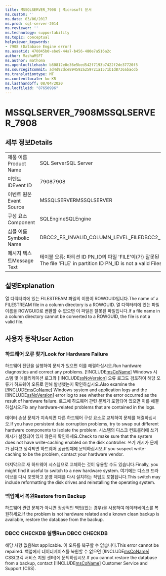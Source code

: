 ```yaml
---
title: MSSQLSERVER_7908 | Microsoft 문서
ms.custom: ''
ms.date: 03/06/2017
ms.prod: sql-server-2014
ms.reviewer: ''
ms.technology: supportability
ms.topic: conceptual
helpviewer_keywords:
- 7908 (Database Engine error)
ms.assetid: 470045b0-ebe9-44a7-b456-480e7a516a2c
author: MashaMSFT
ms.author: mathoma
ms.openlocfilehash: b80812e0e36e5bed542f7193b7422f2de37720f5
ms.sourcegitcommit: ad4d92dce894592a259721a1571b1d8736abacdb
ms.translationtype: MT
ms.contentlocale: ko-KR
ms.lasthandoff: 08/04/2020
ms.locfileid: "87650996"
---
```

# <a name="mssqlserver_7908"></a><span data-ttu-id="1ee11-102">MSSQLSERVER_7908</span><span class="sxs-lookup"><span data-stu-id="1ee11-102">MSSQLSERVER_7908</span></span>
    
## <a name="details"></a><span data-ttu-id="1ee11-103">세부 정보</span><span class="sxs-lookup"><span data-stu-id="1ee11-103">Details</span></span>  
  
|||  
|-|-|  
|<span data-ttu-id="1ee11-104">제품 이름</span><span class="sxs-lookup"><span data-stu-id="1ee11-104">Product Name</span></span>|<span data-ttu-id="1ee11-105">SQL Server</span><span class="sxs-lookup"><span data-stu-id="1ee11-105">SQL Server</span></span>|  
|<span data-ttu-id="1ee11-106">이벤트 ID</span><span class="sxs-lookup"><span data-stu-id="1ee11-106">Event ID</span></span>|<span data-ttu-id="1ee11-107">7908</span><span class="sxs-lookup"><span data-stu-id="1ee11-107">7908</span></span>|  
|<span data-ttu-id="1ee11-108">이벤트 원본</span><span class="sxs-lookup"><span data-stu-id="1ee11-108">Event Source</span></span>|<span data-ttu-id="1ee11-109">MSSQLSERVER</span><span class="sxs-lookup"><span data-stu-id="1ee11-109">MSSQLSERVER</span></span>|  
|<span data-ttu-id="1ee11-110">구성 요소</span><span class="sxs-lookup"><span data-stu-id="1ee11-110">Component</span></span>|<span data-ttu-id="1ee11-111">SQLEngine</span><span class="sxs-lookup"><span data-stu-id="1ee11-111">SQLEngine</span></span>|  
|<span data-ttu-id="1ee11-112">심볼 이름</span><span class="sxs-lookup"><span data-stu-id="1ee11-112">Symbolic Name</span></span>|<span data-ttu-id="1ee11-113">DBCC2_FS_INVALID_COLUMN_LEVEL_FILE</span><span class="sxs-lookup"><span data-stu-id="1ee11-113">DBCC2_FS_INVALID_COLUMN_LEVEL_FILE</span></span>|  
|<span data-ttu-id="1ee11-114">메시지 텍스트</span><span class="sxs-lookup"><span data-stu-id="1ee11-114">Message Text</span></span>|<span data-ttu-id="1ee11-115">테이블 오류: 파티션 ID PN_ID의 파일 'FILE'이(가) 잘못된 Filestream 파일입니다.</span><span class="sxs-lookup"><span data-stu-id="1ee11-115">Table error: The file 'FILE' in partition ID PN_ID is not a valid Filestream file.</span></span>|  
  
## <a name="explanation"></a><span data-ttu-id="1ee11-116">설명</span><span class="sxs-lookup"><span data-stu-id="1ee11-116">Explanation</span></span>  
 <span data-ttu-id="1ee11-117">열 디렉터리에 있는 FILESTREAM 파일의 이름이 ROWGUID입니다.</span><span class="sxs-lookup"><span data-stu-id="1ee11-117">The name of a FILESTREAM file in a column directory is a ROWGUID.</span></span> <span data-ttu-id="1ee11-118">열 디렉터리에 있는 파일 이름을 ROWGUID로 변환할 수 없으면 이 파일은 잘못된 파일입니다.</span><span class="sxs-lookup"><span data-stu-id="1ee11-118">If a file name in a column directory cannot be converted to a ROWGUID, the file is not a valid file.</span></span>  
  
## <a name="user-action"></a><span data-ttu-id="1ee11-119">사용자 동작</span><span class="sxs-lookup"><span data-stu-id="1ee11-119">User Action</span></span>  
  
### <a name="look-for-hardware-failure"></a><span data-ttu-id="1ee11-120">하드웨어 오류 찾기</span><span class="sxs-lookup"><span data-stu-id="1ee11-120">Look for Hardware Failure</span></span>  
 <span data-ttu-id="1ee11-121">하드웨어 진단을 실행하여 문제가 있으면 이를 해결하십시오.</span><span class="sxs-lookup"><span data-stu-id="1ee11-121">Run hardware diagnostics and correct any problems.</span></span> <span data-ttu-id="1ee11-122">[!INCLUDE[msCoName](../../includes/msconame-md.md)] Windows 시스템 및 애플리케이션 로그와 [!INCLUDE[ssNoVersion](../../includes/ssnoversion-md.md)] 오류 로그도 검토하여 해당 오류가 하드웨어 오류로 인해 발생했는지 확인하십시오.</span><span class="sxs-lookup"><span data-stu-id="1ee11-122">Also examine the [!INCLUDE[msCoName](../../includes/msconame-md.md)] Windows system and application logs and the [!INCLUDE[ssNoVersion](../../includes/ssnoversion-md.md)] error log to see whether the error occurred as the result of hardware failure.</span></span> <span data-ttu-id="1ee11-123">로그에 하드웨어 관련 문제가 포함되어 있으면 이를 해결하십시오.</span><span class="sxs-lookup"><span data-stu-id="1ee11-123">Fix any hardware-related problems that are contained in the logs.</span></span>  
  
 <span data-ttu-id="1ee11-124">데이터 손상 문제가 지속되면 다른 하드웨어 구성 요소로 교체하여 문제를 해결하십시오.</span><span class="sxs-lookup"><span data-stu-id="1ee11-124">If you have persistent data corruption problems, try to swap out different hardware components to isolate the problem.</span></span> <span data-ttu-id="1ee11-125">시스템의 디스크 컨트롤러에 쓰기 캐시가 설정되어 있지 않은지 확인하세요.</span><span class="sxs-lookup"><span data-stu-id="1ee11-125">Check to make sure that the system does not have write-caching enabled on the disk controller.</span></span> <span data-ttu-id="1ee11-126">쓰기 캐시가 문제가 된다고 생각되면 하드웨어 공급업체에 문의하십시오.</span><span class="sxs-lookup"><span data-stu-id="1ee11-126">If you suspect write-caching to be the problem, contact your hardware vendor.</span></span>  
  
 <span data-ttu-id="1ee11-127">마지막으로 새 하드웨어 시스템으로 교체하는 것이 유용할 수도 있습니다.</span><span class="sxs-lookup"><span data-stu-id="1ee11-127">Finally, you might find it useful to switch to a new hardware system.</span></span> <span data-ttu-id="1ee11-128">여기에는 디스크 드라이브를 다시 포맷하고 운영 체제를 다시 설치하는 작업도 포함됩니다.</span><span class="sxs-lookup"><span data-stu-id="1ee11-128">This switch may include reformatting the disk drives and reinstalling the operating system.</span></span>  
  
### <a name="restore-from-backup"></a><span data-ttu-id="1ee11-129">백업에서 복원</span><span class="sxs-lookup"><span data-stu-id="1ee11-129">Restore from Backup</span></span>  
 <span data-ttu-id="1ee11-130">하드웨어 관련 문제가 아니면 정상적인 백업(있는 경우)을 사용하여 데이터베이스를 복원하세요.</span><span class="sxs-lookup"><span data-stu-id="1ee11-130">If the problem is not hardware related and a known clean backup is available, restore the database from the backup.</span></span>  
  
### <a name="run-dbcc-checkdb"></a><span data-ttu-id="1ee11-131">DBCC CHECKDB 실행</span><span class="sxs-lookup"><span data-stu-id="1ee11-131">Run DBCC CHECKDB</span></span>  
 <span data-ttu-id="1ee11-132">해당 사항 없음</span><span class="sxs-lookup"><span data-stu-id="1ee11-132">Not applicable.</span></span> <span data-ttu-id="1ee11-133">이 오류를 복구할 수 없습니다.</span><span class="sxs-lookup"><span data-stu-id="1ee11-133">This error cannot be repaired.</span></span> <span data-ttu-id="1ee11-134">백업에서 데이터베이스를 복원할 수 없으면 [!INCLUDE[msCoName](../../includes/msconame-md.md)] CSS(고객 서비스 지원 센터)에 문의하십시오.</span><span class="sxs-lookup"><span data-stu-id="1ee11-134">If you cannot restore the database from a backup, contact [!INCLUDE[msCoName](../../includes/msconame-md.md)] Customer Service and Support (CSS).</span></span>  
  
  

